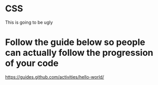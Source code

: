 # CSS

This is going to be ugly

# Follow the guide below so people can actually follow the progression of your code

https://guides.github.com/activities/hello-world/
